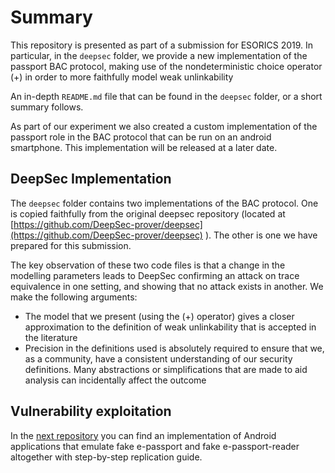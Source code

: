# Summary

This repository is presented as part of a submission for ESORICS 2019. In particular, in the `deepsec` folder, we provide a new implementation of the passport BAC protocol, making use of the nondeterministic choice operator (+) in order to more faithfully model weak unlinkability

An in-depth `README.md` file that can be found in the `deepsec` folder, or a short summary follows.

As part of our experiment we also created a custom implementation of the passport role in the BAC protocol that can be run on an android smartphone. This implementation will be released at a later date.



## DeepSec Implementation

The `deepsec` folder contains two implementations of the BAC protocol. One is copied faithfully from the original deepsec repository (located at [https://github.com/DeepSec-prover/deepsec](https://github.com/DeepSec-prover/deepsec) ). The other is one we have prepared for this submission.

The key observation of these two code files is that a change in the modelling parameters leads to DeepSec confirming an attack on trace equivalence in one setting, and showing that no attack exists in another. We make the following arguments:

* The model that we present (using the (+) operator) gives a closer approximation to the definition of weak unlinkability that is accepted in the literature
* Precision in the definitions used is absolutely required to ensure that we, as a community, have a consistent understanding of our security definitions. Many abstractions or simplifications that are made to aid analysis can incidentally affect the outcome



## Vulnerability exploitation

In the [next repository](https://github.com/bboyifeel/bac-protocol-unlinkability-exploitation) you can find an implementation of Android applications that emulate fake e-passport and fake e-passport-reader altogether with step-by-step replication guide.
